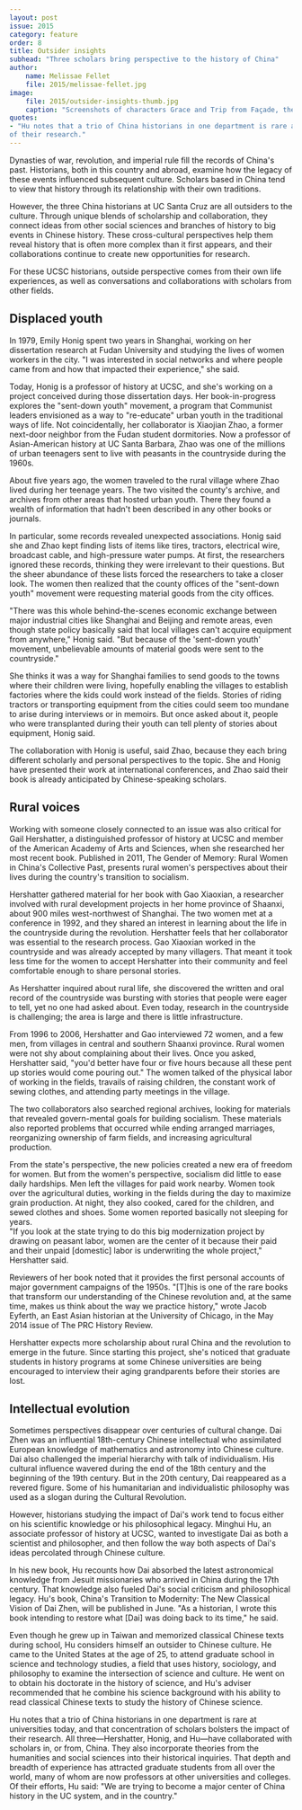```yaml
---
layout: post
issue: 2015
category: feature
order: 8
title: Outsider insights
subhead: "Three scholars bring perspective to the history of China"
author:
    name: Melissae Fellet
    file: 2015/melissae-fellet.jpg
image:
    file: 2015/outsider-insights-thumb.jpg
    caption: "Screenshots of characters Grace and Trip from Façade, the first fully realized interactive drama created by Michael Mateas, director of the Center for Games and Playable Media, and Andrew Stern, a programmer analyst at UCSC. This computer game was a research experiment in electronic narrative that integrated art and artificial intelligence technologies."
quotes:
- "Hu notes that a trio of China historians in one department is rare at universities today, and that concentration of scholars bolsters the impact
of their research."
---
```


Dynasties of war, revolution, and imperial rule fill the records of China's past. Historians, both in this country and abroad, examine how the legacy of these events influenced subsequent culture. Scholars based in China tend to view that history through its relationship with their own traditions.

However, the three China historians at UC Santa Cruz are all outsiders to the culture. Through unique blends of scholarship and collaboration, they connect ideas from other social sciences and branches of history to big events in Chinese history. These cross-cultural perspectives help them reveal history that is often more complex than it first appears, and their collaborations continue to create new opportunities for research.

For these UCSC historians, outside perspective comes from their own life experiences, as well as conversations and collaborations with scholars from other fields.

## Displaced youth

In 1979, Emily Honig spent two years in Shanghai, working on her dissertation research at Fudan University and studying the lives of women workers in the city. "I was interested in social networks and where people came from and how that impacted their experience," she said.

Today, Honig is a professor of history at UCSC, and she's working on a project conceived during those dissertation days. Her book-in-progress explores the "sent-down youth" movement, a program that Communist leaders envisioned as a way to "re-educate" urban youth in the traditional ways of life. Not coincidentally, her collaborator is Xiaojian Zhao, a former next-door neighbor from the Fudan student dormitories. Now a professor of Asian-American history at UC Santa Barbara, Zhao was one of the millions of urban teenagers sent to live with peasants in the countryside during the 1960s.

About five years ago, the women traveled to the rural village where Zhao lived during her teenage years. The two visited the county's archive, and archives from other areas that hosted urban youth. There they found a wealth of information that hadn't been described in any other books or journals.

In particular, some records revealed unexpected associations. Honig said she and Zhao kept finding lists of items like tires, tractors, electrical wire, broadcast cable, and high-pressure water pumps. At first, the researchers ignored these records, thinking they were irrelevant to their questions. But the sheer abundance of these lists forced the researchers to take a closer look. The women then realized that the county offices of the "sent-down youth" movement were requesting material goods from the city offices.

"There was this whole behind-the-scenes economic exchange between major industrial cities like Shanghai and Beijing and remote areas, even though state policy basically said that local villages can't acquire equipment from anywhere," Honig said. "But because of the 'sent-down youth' movement, unbelievable amounts of material goods were sent to the countryside."

She thinks it was a way for Shanghai families to send goods to the towns where their children were living, hopefully enabling the villages to establish factories where the kids could work instead of the fields. Stories of riding tractors or transporting equipment from the cities could seem too mundane to arise during interviews or in memoirs. But once asked about it, people who were transplanted during their youth can tell plenty of stories about equipment, Honig said.

The collaboration with Honig is useful, said Zhao, because they each bring different scholarly and personal perspectives to the topic. She and Honig have presented their work at international conferences, and Zhao said their book is already anticipated by Chinese-speaking scholars.

## Rural voices

Working with someone closely connected to an issue was also critical for Gail Hershatter, a distinguished professor of history at UCSC and member of the American Academy of Arts and Sciences, when she researched her most recent book. Published in 2011, The Gender of Memory: Rural Women in China's Collective Past, presents rural women's perspectives about their lives during the country's transition to socialism.

Hershatter gathered material for her book with Gao Xiaoxian, a researcher involved with rural development projects in her home province of Shaanxi, about 900 miles west-northwest of Shanghai. The two women met at a conference in 1992, and they shared an interest in learning about the life in the countryside during the revolution. Hershatter feels that her collaborator was essential to the research process. Gao Xiaoxian worked in the countryside and was already accepted by many villagers. That meant it took less time for the women to accept Hershatter into their community and feel comfortable enough to share personal stories.

As Hershatter inquired about rural life, she discovered the written and oral record of the countryside was bursting with stories that people were eager to tell, yet no one had asked about. Even today, research in the countryside is challenging; the area is large and there is little infrastructure.

From 1996 to 2006, Hershatter and Gao interviewed 72 women, and a few men, from villages in central and southern Shaanxi province. Rural women were not shy about complaining about their lives. Once you asked, Hershatter said, "you'd better have four or five hours because all these pent up stories would come pouring out." The women talked of the physical labor of working in the fields, travails of raising children, the constant work of sewing clothes, and attending party meetings in the village.

The two collaborators also searched regional archives, looking for materials that revealed govern-mental goals for building socialism. These materials also reported problems that occurred while ending arranged marriages, reorganizing ownership of farm fields, and increasing agricultural production.

From the state's perspective, the new policies created a new era of freedom for women. But from the women's perspective, socialism did little to ease daily hardships. Men left the villages for paid work nearby. Women took over the agricultural duties, working in the fields during the day to maximize grain production. At night, they also cooked, cared for the children, and sewed clothes and shoes. Some women reported basically not sleeping for years.  
"If you look at the state trying to do this big modernization project by drawing on peasant labor, women are the center of it because their paid and their unpaid [domestic] labor is underwriting the whole project," Hershatter said.

Reviewers of her book noted that it provides the first personal accounts of major government campaigns of the 1950s. "[T]his is one of the rare books that transform our understanding of the Chinese revolution and, at the same time, makes us think about the way we practice history," wrote Jacob Eyferth, an East Asian historian at the University of Chicago, in the May 2014 issue of The PRC History Review.

Hershatter expects more scholarship about rural China and the revolution to emerge in the future. Since starting this project, she's noticed that graduate students in history programs at some Chinese universities are being encouraged to interview their aging grandparents before their stories are lost.

## Intellectual evolution

Sometimes perspectives disappear over centuries of cultural change. Dai Zhen was an influential 18th-century Chinese intellectual who assimilated European knowledge of mathematics and astronomy into Chinese culture. Dai also challenged the imperial hierarchy with talk of individualism. His cultural influence wavered during the end of the 18th century and the beginning of the 19th century. But in the 20th century, Dai reappeared as a revered figure. Some of his humanitarian and individualistic philosophy was used as a slogan during the Cultural Revolution.

However, historians studying the impact of Dai's work tend to focus either on his scientific knowledge or his philosophical legacy. Minghui Hu, an associate professor of history at UCSC, wanted to investigate Dai as both a scientist and philosopher, and then follow the way both aspects of Dai's ideas percolated through Chinese culture.

In his new book, Hu recounts how Dai absorbed the latest astronomical knowledge from Jesuit missionaries who arrived in China during the 17th century. That knowledge also fueled Dai's social criticism and philosophical legacy. Hu's book, China's Transition to Modernity: The New Classical Vision of Dai Zhen, will be published in June. "As a historian, I wrote this book intending to restore what [Dai] was doing back to its time," he said.

Even though he grew up in Taiwan and memorized classical Chinese texts during school, Hu considers himself an outsider to Chinese culture. He came to the United States at the age of 25, to attend graduate school in science and technology studies, a field that uses history, sociology, and philosophy to examine the intersection of science and culture. He went on to obtain his doctorate in the history of science, and Hu's adviser recommended that he combine his science background with his ability to read classical Chinese texts to study the history of Chinese science.  

Hu notes that a trio of China historians in one department is rare at universities today, and that concentration of scholars bolsters the impact of their research. All three&mdash;Hershatter, Honig, and Hu&mdash;have collaborated with scholars in, or from, China. They also incorporate theories from the humanities and social sciences into their historical inquiries. That depth and breadth of experience has attracted graduate students from all over the world, many of whom are now professors at other universities and colleges. Of their efforts, Hu said: "We are trying to become a major center of China history in the UC system, and in the country."
